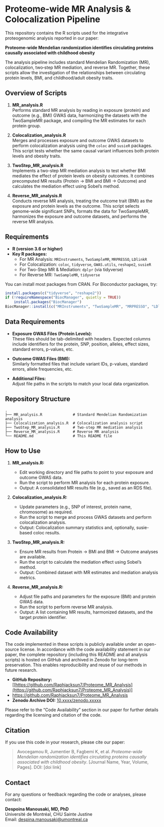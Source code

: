 # Proteome-wide MR Analysis & Colocalization Pipeline

This repository contains the R scripts used for the integrative proteogenomic analysis reported in our paper:

**Proteome-wide Mendelian randomization identifies circulating proteins causally associated with childhood obesity**

The analysis pipeline includes standard Mendelian Randomization (MR), colocalization, two‐step MR mediation, and reverse MR. Together, these scripts allow the investigation of the relationships between circulating protein levels, BMI, and childhood/adult obesity traits.

## Overview of Scripts

1. **MR_analysis.R**  
   Performs standard MR analysis by reading in exposure (protein) and outcome (e.g., BMI) GWAS data, harmonizing the datasets with the TwoSampleMR package, and compiling the MR estimates for each protein group.

2. **Colocalization_analysis.R**  
   Merges and processes exposure and outcome GWAS datasets to perform colocalization analysis using the `coloc` and `susieR` packages. This script tests whether the same causal variant influences both protein levels and obesity traits.

3. **TwoStep_MR_analysis.R**  
   Implements a two-step MR mediation analysis to test whether BMI mediates the effect of protein levels on obesity outcomes. It combines precomputed MR results (Protein → BMI and BMI → Outcome) and calculates the mediation effect using Sobel’s method.

4. **Reverse_MR_analysis.R**  
   Conducts reverse MR analysis, treating the outcome trait (BMI) as the exposure and protein levels as the outcome. This script selects genome-wide significant SNPs, formats the data for TwoSampleMR, harmonizes the exposure and outcome datasets, and performs the reverse MR analysis.

## Requirements

- **R (version 3.6 or higher)**
- **Key R packages:**
  - For MR Analysis: `MRInstruments`, `TwoSampleMR`, `MRPRESSO`, `LDlinkR`
  - For Colocalization: `coloc`, `tidyverse`, `GWAS.utils`, `reshape2`, `susieR`
  - For Two-Step MR & Mediation: `dplyr` (via tidyverse)
  - For Reverse MR: `TwoSampleMR`, `tidyverse`

You can install most packages from CRAN. For Bioconductor packages, try:

```r
install.packages(c("tidyverse", "reshape2"))
if (!requireNamespace("BiocManager", quietly = TRUE))
    install.packages("BiocManager")
BiocManager::install(c("MRInstruments", "TwoSampleMR", "MRPRESSO", "LDlinkR", "coloc", "GWAS.utils", "susieR"))
```

## Data Requirements

- **Exposure GWAS Files (Protein Levels):**  
  These files should be tab-delimited with headers. Expected columns include identifiers for the protein, SNP, position, alleles, effect sizes, standard errors, p-values, etc.

- **Outcome GWAS Files (BMI):**  
  Similarly formatted files that include variant IDs, p-values, standard errors, allele frequencies, etc.

- **Additional Files:**  
  Adjust file paths in the scripts to match your local data organization.

## Repository Structure

```
.
├── MR_analysis.R              # Standard Mendelian Randomization analysis
├── Colocalization_analysis.R  # Colocalization analysis script
├── TwoStep_MR_analysis.R      # Two-step MR mediation analysis
├── Reverse_MR_analysis.R      # Reverse MR analysis
└── README.md                  # This README file
```

## How to Use

1. **MR_analysis.R:**  
   - Edit working directory and file paths to point to your exposure and outcome GWAS data.
   - Run the script to perform MR analysis for each protein exposure.
   - Output: A consolidated MR results file (e.g., saved as an RDS file).

2. **Colocalization_analysis.R:**  
   - Update parameters (e.g., SNP of interest, protein name, chromosome) as required.
   - Run the script to merge and process GWAS datasets and perform colocalization analysis.
   - Output: Colocalization summary statistics and, optionally, susie-based coloc results.

3. **TwoStep_MR_analysis.R:**  
   - Ensure MR results from Protein → BMI and BMI → Outcome analyses are available.
   - Run the script to calculate the mediation effect using Sobel’s method.
   - Output: Combined dataset with MR estimates and mediation analysis metrics.

4. **Reverse_MR_analysis.R:**  
   - Adjust file paths and parameters for the exposure (BMI) and protein GWAS data.
   - Run the script to perform reverse MR analysis.
   - Output: A list containing MR results, harmonized datasets, and the target protein identifier.

## Code Availability

The code implemented in these scripts is publicly available under an open-source license. In accordance with the code availability statement in our paper, the complete repository (including this README and all analysis scripts) is hosted on GitHub and archived in Zenodo for long-term preservation. This enables reproducibility and reuse of our methods in future research.

- **GitHub Repository:** [[https://github.com/Raphjacksun7/Proteome_MR_Analysis](https://github.com/Raphjacksun7/Proteome_MR_Analysis)]
- https://github.com/Raphjacksun7/Proteome_MR_Analysis
- **Zenodo Archive DOI:** [10.xxxx/zenodo.xxxxx](https://doi.org/10.xxxx/zenodo.xxxxx)

Please refer to the “Code Availability” section in our paper for further details regarding the licensing and citation of the code.

## Citation

If you use this code in your research, please cite our paper:

> Avocegamou R, Jumentier B, Fagbemi K, et al. *Proteome-wide Mendelian randomization identifies circulating proteins causally associated with childhood obesity*. [Journal Name, Year, Volume, Pages]. DOI: [doi link]

## Contact

For any questions or feedback regarding the code or analyses, please contact:

**Despoina Manousaki, MD, PhD**  
Université de Montréal, CHU Sainte Justine  
Email: [despina.manousaki@umontreal.ca](mailto:despina.manousaki@umontreal.ca)
